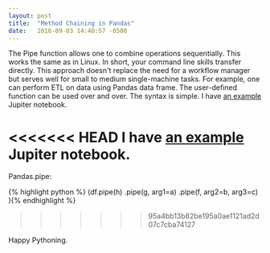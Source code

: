 ```yaml
---
layout: post
title:  "Method Chaining in Pandas"
date:   2016-09-03 14:40:57 -0500
---
```


The Pipe function allows one to combine operations sequentially. This works the same as in Linux. In short, your command line skills transfer directly. This approach doesn't replace the need for a workflow manager but serves well for small to medium single-machine tasks. For example, one can perform ETL on data using Pandas data frame. The user-defined function can be used over and over. The syntax is simple. I have [an example](https://github.com/msamuel/hacks-pandas/blob/master/method_chaining.ipynb "Method Chaining") Jupiter notebook.

<<<<<<< HEAD
I have [an example](https://github.com/msamuel/hacks-pandas "Method Chaining") Jupiter notebook. 
=======
Pandas.pipe:

{% highlight python %}
(df.pipe(h)
   .pipe(g, arg1=a)
   .pipe(f, arg2=b, arg3=c)
){% endhighlight %}
>>>>>>> 95a4bb13b82be195a0ae1121ad2d07c7cba74127

Happy Pythoning.

